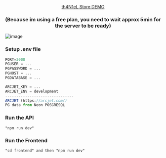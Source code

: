 <div align="center">
<a href="https://product-store-y5xa.onrender.com/">th4N1eL Store DEMO</a>
<h3>(Because im using a free plan, you need to wait approx 5min for the server to be ready)</h3>
</div>

![image](https://github.com/user-attachments/assets/6a7f6f3b-b18e-4ab8-ab9a-17f874789bfb)


### Setup .env file

```js
PORT=3000
PGUSER = ...
PGPASSWORD = ...
PGHOST = ...
PGDATABASE = ...

ARCJET_KEY = ...
ARCJET_ENV = development
-------------------------------
ARCJET (https://arcjet.com/)
PG data from Neon POSGRESQL
```

### Run the API

```shell
"npm run dev"
```

### Run the Frontend

```shell
"cd frontend" and then "npm run dev"
```
